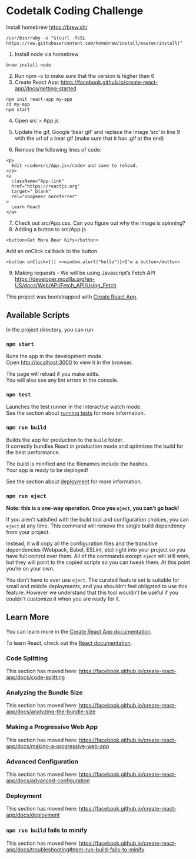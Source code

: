 # Codetalk Coding Challenge

Install homebrew https://brew.sh/
```
/usr/bin/ruby -e "$(curl -fsSL https://raw.githubusercontent.com/Homebrew/install/master/install)"
```

1. Install node via homebrew
```
brew install node
```

2. Run npm -v to make sure that the version is higher than 6
3. Create React App: https://facebook.github.io/create-react-app/docs/getting-started

```
npm init react-app my-app
cd my-app
npm start
```

4. Open src > App.js
5. Update the gif, Google ‘bear gif’ and replace the Image ‘src’ in line 9 with the url of a bear gif (make sure that it has .gif at the end)

6. Remove the following lines of code:

```
<p>
  Edit <code>src/App.js</code> and save to reload.
</p>
<a
  className="App-link"
  href="https://reactjs.org"
  target="_blank"
  rel="noopener noreferrer"
>
  Learn React
</a>

```

7. Check out src/App.css.  Can you figure out why the image is spinning?
8. Adding a button to src/App.js
```
<button>Get More Bear Gifs</button>
```

Add an onClick callback to the button
```
<button onClick={() =>window.alert("hello")}>I'm a button</button>
```

9. Making requests - We will be using Javascript’s Fetch API
https://developer.mozilla.org/en-US/docs/Web/API/Fetch_API/Using_Fetch


This project was bootstrapped with [Create React App](https://github.com/facebook/create-react-app).

## Available Scripts

In the project directory, you can run:

### `npm start`

Runs the app in the development mode.<br>
Open [http://localhost:3000](http://localhost:3000) to view it in the browser.

The page will reload if you make edits.<br>
You will also see any lint errors in the console.

### `npm test`

Launches the test runner in the interactive watch mode.<br>
See the section about [running tests](https://facebook.github.io/create-react-app/docs/running-tests) for more information.

### `npm run build`

Builds the app for production to the `build` folder.<br>
It correctly bundles React in production mode and optimizes the build for the best performance.

The build is minified and the filenames include the hashes.<br>
Your app is ready to be deployed!

See the section about [deployment](https://facebook.github.io/create-react-app/docs/deployment) for more information.

### `npm run eject`

**Note: this is a one-way operation. Once you `eject`, you can’t go back!**

If you aren’t satisfied with the build tool and configuration choices, you can `eject` at any time. This command will remove the single build dependency from your project.

Instead, it will copy all the configuration files and the transitive dependencies (Webpack, Babel, ESLint, etc) right into your project so you have full control over them. All of the commands except `eject` will still work, but they will point to the copied scripts so you can tweak them. At this point you’re on your own.

You don’t have to ever use `eject`. The curated feature set is suitable for small and middle deployments, and you shouldn’t feel obligated to use this feature. However we understand that this tool wouldn’t be useful if you couldn’t customize it when you are ready for it.

## Learn More

You can learn more in the [Create React App documentation](https://facebook.github.io/create-react-app/docs/getting-started).

To learn React, check out the [React documentation](https://reactjs.org/).

### Code Splitting

This section has moved here: https://facebook.github.io/create-react-app/docs/code-splitting

### Analyzing the Bundle Size

This section has moved here: https://facebook.github.io/create-react-app/docs/analyzing-the-bundle-size

### Making a Progressive Web App

This section has moved here: https://facebook.github.io/create-react-app/docs/making-a-progressive-web-app

### Advanced Configuration

This section has moved here: https://facebook.github.io/create-react-app/docs/advanced-configuration

### Deployment

This section has moved here: https://facebook.github.io/create-react-app/docs/deployment

### `npm run build` fails to minify

This section has moved here: https://facebook.github.io/create-react-app/docs/troubleshooting#npm-run-build-fails-to-minify
